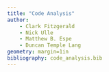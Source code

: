 ```yaml
---
title: "Code Analysis"
author:
	- Clark Fitzgerald
	- Nick Ulle
	- Matthew B. Espe
	- Duncan Temple Lang
geometry: margin=1in
bibliography: code_analysis.bib
---
```

